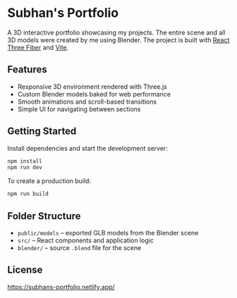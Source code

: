 # Subhan's Portfolio

A 3D interactive portfolio showcasing my projects. The entire scene and all 3D models were created by me using Blender. The project is built with [React Three Fiber](https://github.com/pmndrs/react-three-fiber) and [Vite](https://vitejs.dev/).

## Features

- Responsive 3D environment rendered with Three.js
- Custom Blender models baked for web performance
- Smooth animations and scroll-based transitions
- Simple UI for navigating between sections

## Getting Started

Install dependencies and start the development server:

```bash
npm install
npm run dev
```

To create a production build:

```bash
npm run build
```

## Folder Structure

- `public/models` – exported GLB models from the Blender scene
- `src/` – React components and application logic
- `blender/` – source `.blend` file for the scene

## License

https://subhans-portfolio.netlify.app/
